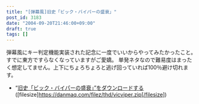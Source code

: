 ```yaml
---
title: "[弾幕風]旧史「ビック・バイパーの盛衰」"
post_id: 3183
date: "2004-09-20T21:46:00+09:00"
draft: true
tags: []
---
```



弾幕風にキー判定機能実装された記念に一度でいいからやってみたかったこと。すでに東方ですらなくなっていますがご愛嬌。 単発ネタなので難易度はまったく想定してません。上下にちょろちょろと逃げ回っていれば100％避け切れます。

  * “[旧史「ビック・バイパーの盛衰」”をダウンロードする](https://danmaq.com/filez/thd/vicviper.zip)([filesize]https://danmaq.com/filez/thd/vicviper.zip[/filesize])
